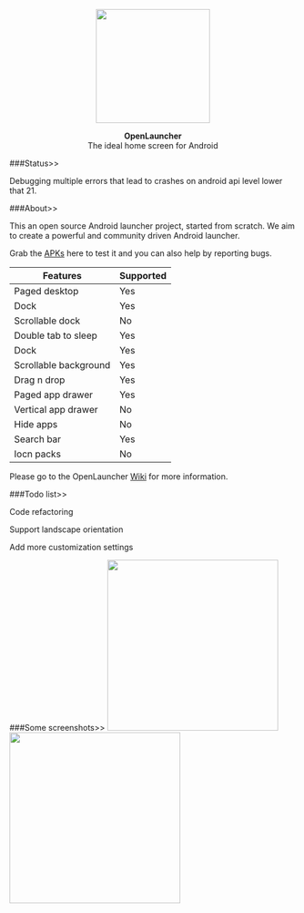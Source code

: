 <p align="center"><img src="https://github.com/BennyKok/OpenLauncher/blob/master/launcher/src/main/res/mipmap-xxxhdpi/ic_launcher.png" width="200"></p>
<p align="center"><b>OpenLauncher</b> <br> The ideal home screen for Android</p>

###Status>>

Debugging multiple errors that lead to crashes on android api level lower that 21.

###About>>

This an open source Android launcher project, started from scratch. We aim to create a powerful and community driven Android launcher.

Grab the [APKs](https://drive.google.com/folderview?id=0Bzv4cvBCpP9SMjdlREprdU13U1k&usp=sharing) here to test it and you can also help by reporting bugs.

Features | Supported
------------ | -------------
Paged desktop | Yes
Dock | Yes
Scrollable dock | No
Double tab to sleep | Yes
Dock | Yes
Scrollable background | Yes
Drag n drop | Yes
Paged app drawer | Yes
Vertical app drawer | No
Hide apps | No
Search bar | Yes
Iocn packs | No


Please go to the OpenLauncher [Wiki](https://github.com/Benny-Kok/OpenLauncher/wiki) for more information.

###Todo list>>

Code refactoring

Support landscape orientation

Add more customization settings

###Some screenshots>>
<img src="https://github.com/Benny-Kok/OpenLauncher/blob/master/DisplayPictures/Screenshot_2016-08-03-20-57-15.png" width="300">
<img src="https://github.com/Benny-Kok/OpenLauncher/blob/master/DisplayPictures/Screenshot_2016-08-03-20-57-26.png" width="300">



